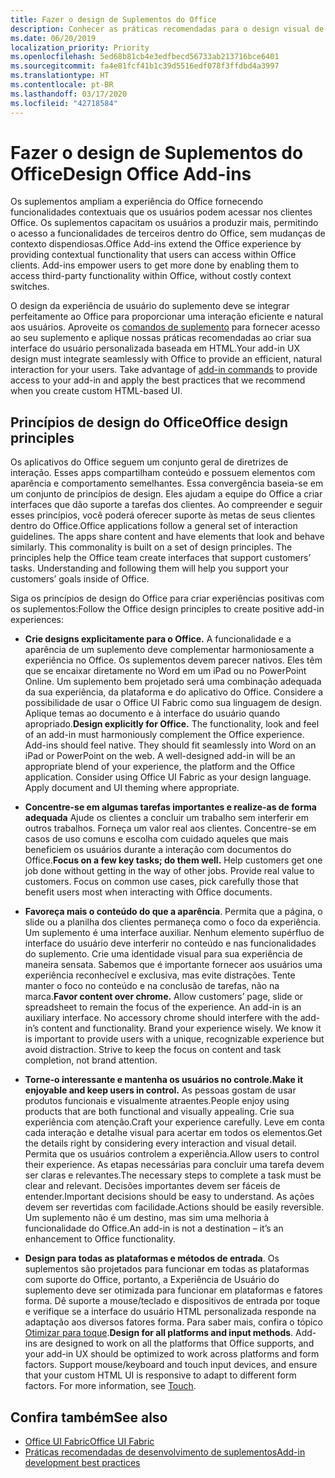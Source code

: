 ```yaml
---
title: Fazer o design de Suplementos do Office
description: Conhecer as práticas recomendadas para o design visual de suplementos do Office.
ms.date: 06/20/2019
localization_priority: Priority
ms.openlocfilehash: 5ed68b81cb4e3edfbecd56733ab213716bce6401
ms.sourcegitcommit: fa4e81fcf41b1c39d5516edf078f3ffdbd4a3997
ms.translationtype: HT
ms.contentlocale: pt-BR
ms.lasthandoff: 03/17/2020
ms.locfileid: "42718584"
---
```

# <a name="design-office-add-ins"></a><span data-ttu-id="3d935-103">Fazer o design de Suplementos do Office</span><span class="sxs-lookup"><span data-stu-id="3d935-103">Design Office Add-ins</span></span>

<span data-ttu-id="3d935-p101">Os suplementos ampliam a experiência do Office fornecendo funcionalidades contextuais que os usuários podem acessar nos clientes Office. Os suplementos capacitam os usuários a produzir mais, permitindo o acesso a funcionalidades de terceiros dentro do Office, sem mudanças de contexto dispendiosas.</span><span class="sxs-lookup"><span data-stu-id="3d935-p101">Office Add-ins extend the Office experience by providing contextual functionality that users can access within Office clients. Add-ins empower users to get more done by enabling them to access third-party functionality within Office, without costly context switches.</span></span> 

<span data-ttu-id="3d935-p102">O design da experiência de usuário do suplemento deve se integrar perfeitamente ao Office para proporcionar uma interação eficiente e natural aos usuários. Aproveite os [comandos de suplemento](add-in-commands.md) para fornecer acesso ao seu suplemento e aplique nossas práticas recomendadas ao criar sua interface do usuário personalizada baseada em HTML.</span><span class="sxs-lookup"><span data-stu-id="3d935-p102">Your add-in UX design must integrate seamlessly with Office to provide an efficient, natural interaction for your users. Take advantage of [add-in commands](add-in-commands.md) to provide access to your add-in and apply the best practices that we recommend when you create custom HTML-based UI.</span></span>

## <a name="office-design-principles"></a><span data-ttu-id="3d935-108">Princípios de design do Office</span><span class="sxs-lookup"><span data-stu-id="3d935-108">Office design principles</span></span>

<span data-ttu-id="3d935-p103">Os aplicativos do Office seguem um conjunto geral de diretrizes de interação. Esses apps compartilham conteúdo e possuem elementos com aparência e comportamento semelhantes. Essa convergência baseia-se em um conjunto de princípios de design. Eles ajudam a equipe do Office a criar interfaces que dão suporte a tarefas dos clientes. Ao compreender e seguir esses princípios, você poderá oferecer suporte às metas de seus clientes dentro do Office.</span><span class="sxs-lookup"><span data-stu-id="3d935-p103">Office applications follow a general set of interaction guidelines. The apps share content and have elements that look and behave similarly. This commonality is built on a set of design principles. The principles help the Office team create interfaces that support customers’ tasks. Understanding and following them will help you support your customers’ goals inside of Office.</span></span>

<span data-ttu-id="3d935-114">Siga os princípios de design do Office para criar experiências positivas com os suplementos:</span><span class="sxs-lookup"><span data-stu-id="3d935-114">Follow the Office design principles to create positive add-in experiences:</span></span>

- <span data-ttu-id="3d935-p104">**Crie designs explicitamente para o Office.** A funcionalidade e a aparência de um suplemento deve complementar harmoniosamente a experiência no Office. Os suplementos devem parecer nativos. Eles têm que se encaixar diretamente no Word em um iPad ou no PowerPoint Online. Um suplemento bem projetado será uma combinação adequada da sua experiência, da plataforma e do aplicativo do Office. Considere a possibilidade de usar o Office UI Fabric como sua linguagem de design. Aplique temas ao documento e à interface do usuário quando apropriado.</span><span class="sxs-lookup"><span data-stu-id="3d935-p104">**Design explicitly for Office.** The functionality, look and feel of an add-in must harmoniously complement the Office experience. Add-ins should feel native. They should fit seamlessly into Word on an iPad or PowerPoint on the web. A well-designed add-in will be an appropriate blend of your experience, the platform and the Office application. Consider using Office UI Fabric as your design language. Apply document and UI theming where appropriate.</span></span>

- <span data-ttu-id="3d935-p105">**Concentre-se em algumas tarefas importantes e realize-as de forma adequada** Ajude os clientes a concluir um trabalho sem interferir em outros trabalhos. Forneça um valor real aos clientes. Concentre-se em casos de uso comuns e escolha com cuidado aqueles que mais beneficiem os usuários durante a interação com documentos do Office.</span><span class="sxs-lookup"><span data-stu-id="3d935-p105">**Focus on a few key tasks; do them well.** Help customers get one job done without getting in the way of other jobs. Provide real value to customers. Focus on common use cases, pick carefully those that benefit users most when interacting with Office documents.</span></span>

- <span data-ttu-id="3d935-p106">**Favoreça mais o conteúdo do que a aparência**. Permita que a página, o slide ou a planilha dos clientes permaneça como o foco da experiência. Um suplemento é uma interface auxiliar. Nenhum elemento supérfluo de interface do usuário deve interferir no conteúdo e nas funcionalidades do suplemento. Crie uma identidade visual para sua experiência de maneira sensata. Sabemos que é importante fornecer aos usuários uma experiência reconhecível e exclusiva, mas evite distrações. Tente manter o foco no conteúdo e na conclusão de tarefas, não na marca.</span><span class="sxs-lookup"><span data-stu-id="3d935-p106">**Favor content over chrome.** Allow customers’ page, slide or spreadsheet to remain the focus of the experience. An add-in is an auxiliary interface. No accessory chrome should interfere with the add-in’s content and functionality. Brand your experience wisely. We know it is important to provide users with a unique, recognizable experience but avoid distraction. Strive to keep the focus on content and task completion, not brand attention.</span></span>

- <span data-ttu-id="3d935-133">**Torne-o interessante e mantenha os usuários no controle.**</span><span class="sxs-lookup"><span data-stu-id="3d935-133">**Make it enjoyable and keep users in control.**</span></span> <span data-ttu-id="3d935-134">As pessoas gostam de usar produtos funcionais e visualmente atraentes.</span><span class="sxs-lookup"><span data-stu-id="3d935-134">People enjoy using products that are both functional and visually appealing.</span></span> <span data-ttu-id="3d935-135">Crie sua experiência com atenção.</span><span class="sxs-lookup"><span data-stu-id="3d935-135">Craft your experience carefully.</span></span> <span data-ttu-id="3d935-136">Leve em conta cada interação e detalhe visual para acertar em todos os elementos.</span><span class="sxs-lookup"><span data-stu-id="3d935-136">Get the details right by considering every interaction and visual detail.</span></span> <span data-ttu-id="3d935-137">Permita que os usuários controlem a experiência.</span><span class="sxs-lookup"><span data-stu-id="3d935-137">Allow users to control their experience.</span></span> <span data-ttu-id="3d935-138">As etapas necessárias para concluir uma tarefa devem ser claras e relevantes.</span><span class="sxs-lookup"><span data-stu-id="3d935-138">The necessary steps to complete a task must be clear and relevant.</span></span> <span data-ttu-id="3d935-139">Decisões importantes devem ser fáceis de entender.</span><span class="sxs-lookup"><span data-stu-id="3d935-139">Important decisions should be easy to understand.</span></span> <span data-ttu-id="3d935-140">As ações devem ser revertidas com facilidade.</span><span class="sxs-lookup"><span data-stu-id="3d935-140">Actions should be easily reversible.</span></span> <span data-ttu-id="3d935-141">Um suplemento não é um destino, mas sim uma melhoria à funcionalidade do Office.</span><span class="sxs-lookup"><span data-stu-id="3d935-141">An add-in is not a destination – it’s an enhancement to Office functionality.</span></span>

- <span data-ttu-id="3d935-p108">**Design para todas as plataformas e métodos de entrada**. Os suplementos são projetados para funcionar em todas as plataformas com suporte do Office, portanto, a Experiência de Usuário do suplemento deve ser otimizada para funcionar em plataformas e fatores forma. Dê suporte a mouse/teclado e dispositivos de entrada por toque e verifique se a interface do usuário HTML personalizada responde na adaptação aos diversos fatores forma. Para saber mais, confira o tópico [Otimizar para toque](../concepts/add-in-development-best-practices.md#optimize-for-touch).</span><span class="sxs-lookup"><span data-stu-id="3d935-p108">**Design for all platforms and input methods**. Add-ins are designed to work on all the platforms that Office supports, and your add-in UX should be optimized to work across platforms and form factors. Support mouse/keyboard and touch input devices, and ensure that your custom HTML UI is responsive to adapt to different form factors. For more information, see [Touch](../concepts/add-in-development-best-practices.md#optimize-for-touch).</span></span> 

## <a name="see-also"></a><span data-ttu-id="3d935-146">Confira também</span><span class="sxs-lookup"><span data-stu-id="3d935-146">See also</span></span>
- [<span data-ttu-id="3d935-147">Office UI Fabric</span><span class="sxs-lookup"><span data-stu-id="3d935-147">Office UI Fabric</span></span>](https://developer.microsoft.com/fabric) 
- [<span data-ttu-id="3d935-148">Práticas recomendadas de desenvolvimento de suplementos</span><span class="sxs-lookup"><span data-stu-id="3d935-148">Add-in development best practices</span></span>](../concepts/add-in-development-best-practices.md)

